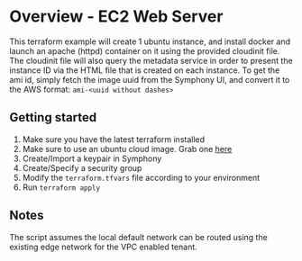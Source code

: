 # Overview - EC2 Web Server
This terraform example will create 1 ubuntu instance, and install docker and launch an apache (httpd) container on it using the provided cloudinit file.
The cloudinit file will also query the metadata service in order to present the instance ID via the HTML file that is created on each instance. 
To get the ami id, simply fetch the image uuid from the Symphony UI, and convert it to the AWS format:
`ami-<uuid without dashes>`

## Getting started
1. Make sure you have the latest terraform installed
2. Make sure to use an ubuntu cloud image. Grab one [here](https://cloud-images.ubuntu.com/zesty/current/zesty-server-cloudimg-amd64.img)
3. Create/Import a keypair in Symphony
4. Create/Specify a security group
5. Modify the `terraform.tfvars` file according to your environment
6. Run `terraform apply`

## Notes
The script assumes the local default network can be routed using the existing edge network for the VPC enabled tenant. 
